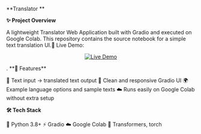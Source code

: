 **Translator **

**✨ Project Overview**

A lightweight Translator Web Application built with Gradio and executed on Google Colab.
This repository contains the source notebook for a simple text translation UI.🔗 Live Demo: <p align="center">
  <a href="https://huggingface.co/spaces/Amansharma23/Multi_Lang_Translater_ibm" target="_blank">
    <img src="https://img.shields.io/badge/🚀 Live Demo-Click%20Here-blue?style=for-the-badge" alt="Live Demo" />
  </a>
</p>
.
**🚀 Features**

📝 Text input → translated text output
🎨 Clean and responsive Gradio UI
🌍 Example language options and sample texts
☁️ Runs easily on Google Colab without extra setup

**🛠️ Tech Stack**

🐍 Python 3.8+
⚡ Gradio
☁️ Google Colab
🔌 Transformers, torch


